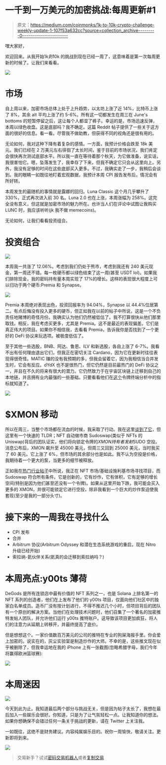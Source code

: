 # 一千到一万美元的加密挑战:每周更新#1

> 原文：<https://medium.com/coinmonks/1k-to-10k-crypto-challenge-weekly-update-1-107f53a632cc?source=collection_archive---------0----------------------->

嘿大家好，

欢迎回来。从我开始$1k 到$10k 的挑战到现在已经一周了，这意味着是第一次每周更新的时候了。让我们来看看。

![](img/b595db12b78514877d25abdfddbaf822.png)

# 市场

自上周以来，加密市场总体上处于上升趋势，以太坊上涨了近 14%，比特币上涨了 8%，其余 alt 平均上涨了约 5-6%。所有这一切都发生在周三在 June's bottoms 的短暂停留之后，这让每个人都湿了裤子。幸运的是，市场迅速反弹，本周以绿色收盘。这是底部吗？我不确定。这篇 Reddit 帖子提供了一些关于这方面的很好的信息。看一看。尽管我不做助教，但获得不同的视角还是很有用的。

无论如何，我对这种下降有着复杂的感情。一方面，我预计价格会跌至 18k 美元。我们已经在 2 万美元左右徘徊了太长时间，鉴于目前的市场状况，我们肯定会很快再次测试底部水平。所以我一直在等待着那个秋天，为它做准备，说实话，我很害怕它。嗯，坠落发生了，我幸存了下来，但我不确定它只会从这里向上。另外，我没有足够的时间在这些底部买入更多。不过，我确实走了一步，我稍后会谈到。我的眼睛一如既往地盯着宏观数据，我预计本周 CPI 报告发布后，情况会有所好转。

本周发生的最随机的事情就是露娜的回归。Luna Classic 这个月几乎攀升了 330%，正式再次进入前 30 名。Luna 2.0 也在上涨，本周涨幅为 258%。这完全没有意义，但这就是加密市场的魅力所在。也许当人们在评论中试图让我购买 LUNC 时，我应该听听(jk 我不做 memecoins)。

无论如何，让我们看看投资组合。

# 投资组合

![](img/a508f531b9f3d28e5ff50889040bf154.png)

本周我一共涨了 12.06%。考虑到我们仍处于熊市，考虑到我还有 240 美元现金，第一周还不错。每一枚硬币都以绿色结束了这一周(甚至 USDT lol)。如果我们排除现金，我的密码持有量本周实现了 17%的增长。这样的表现很大程度上可以归功于两个硬币:Premia 和 Synapse。

![](img/fe3ba0cff79acb85c63e2623b59ac465.png)

Premia 本周绝对表现出色，投资回报率为 94.04%，Synapse 以 44.4%位居第二。有点后悔没有投入更多的硬币，但正如我在以前的帖子中所说，这是一个不负责任地赌博的奇怪月份。我确实认为他们仍然被低估了。我不打算很快从他们那里取钱。相反，我在考虑买更多，尤其是 Premia。这不是最近的表现偏差。它们是真正伟大的项目。如果你不相信我，去看看 Premia，告诉我你是否找到了一个更好的 DeFi 协议来玩选项。被极度低估了。

至于其他一些选股，BNB、阿达、鲁恩、ILV 和新选股，各自上涨了 6-7%。我看不出有任何理由退出它们，但我正在密切关注 Cardano，因为它在更新时往往表现得很奇怪。MATIC 赚的没有我预期的多，但我会留着它，因为我相信当合并发生时，它会有反应。dYdX 也不是很热门，但它仍然是目前最热门的 DeFi 协议之一，并且在不久的将来有很大的潜力。它仍然致力于在宇宙区块链上迁移到自己的本地链，并且拥有业内最强的一些基础。只要看看他们在[这个](https://tokenterminal.substack.com/p/weekly-fundamentals-e6a?utm_source=email)令牌终端分析中的指标就知道了。

![](img/0ebd992a1198a6d1e8f625d1bccec4f8.png)

# $XMON 移动

所以在周三，当整个市场都在流血的时候，我采取了行动。我在这里[谈到了它](/me/stats/post/139b293786d2)，但这里有一个快速的 TLDR；NFT 自动做市商 Sudoswap(类似于 NFTs 的 Uniswap)背后的团队证实，他们将向锁定令牌的$XMON 持有者发射$SUDO 空投。消息公布后，XMON 飙升至 45000 美元，但周三又回到 25000 美元，当时我买了 60 美元。它上涨了 6%，但市场的其余部分也是如此。我不认为空投是价格，我期待着一个更大的泵，当更多的细节被释放。

正如我在[热门行业帖子](/p/e45d79fef0c6)中所说，我正在 NFT 市场/基础设施利基市场寻找项目，而 Sudoswap 符合所有条件。它是创新的，它有炒作，它有体积，它有足够的增长空间(特别是因为他们甚至还没有一个令牌)。如果从这里开始下跌，我可能会买入更多的 XMON，并很可能锁定它进行空投，除非我看到一个巨大的炒作泵迫使我套现(至少是我的一部分头寸)。

# 接下来的一周我在寻找什么

*   CPI 发布
*   合并
*   Arbitrum 协议(Arbitrum Odyssey 和潜在生态系统游戏的重启，现在 Nitro 升级已经开始)
*   索拉纳-氦伙伴关系(氦真的会迁移到索拉纳吗？)

# 本周亮点:y00ts 薄荷

DeGods 是所有连锁店中最有价值的 NFT 系列之一，也是 Solana 上排名第一的 NFT 系列的创造者，他们在上发布了他们的 y00ts 项目，仅面向他们社区中的独家白名单成员。造币厂没有按计划进行，不得不推迟几个小时，但项目背后的团队有一个原创的解决方案。当他们在处理技术问题时，他们召集了一个著名的加密推特发帖人团队，并允许他们运行 y00ts 推特账户。这导致该项目更加疯狂，将人们的注意力从延期上转移开，并最终提高了底价。

但是想想这个。一家价值数百万美元的公司的推特在专业的狗屎海报手里。你会爱上加密的。说实在的，灰尘实验室是制造炒作的大师。不幸的是，这些推文现在似乎被删除了，但我幸运地在我的 iPhone 上有一张截图(忽略希腊字母，我们今年将赢得欧洲篮球赛):

![](img/b3633f1b33a5a73fb4b4dba8c57dfd58.png)

# 本周迷因

![](img/3ad7a7c16bfff7d63c76a99e92cee837.png)

今天到此为止。我知道最后两个部分与挑战无关，但是因为帖子太长了，我想在最后加入一些娱乐会很好。你知道，只是为了让气氛轻松一点。让我知道你的想法。如果你想确保不会错过任何一条关于挑战的更新，请在 Twitter 上关注我。

一如既往，这绝不是财务建议。内容纯属娱乐目的。祝你一周愉快，敬请关注。更新即将到来。

![](img/ef906d2393714ebcb5c42076fb21bfd5.png)

> 交易新手？试试[密码交易机器人](/coinmonks/crypto-trading-bot-c2ffce8acb2a)或者[复制交易](/coinmonks/top-10-crypto-copy-trading-platforms-for-beginners-d0c37c7d698c)